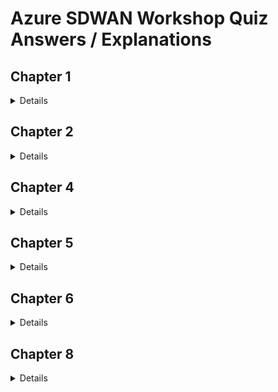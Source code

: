 # Azure SDWAN Workshop Quiz Answers / Explanations

## Chapter 1

<details>

* FortiGates in the Hub do not have public IPs, how are they accessible via the Web UI?
  * The Public IPs on the external load balancers for the Hub, Branch1 and Branch2 FortiGates have inbound NAT rules setup.

* Why the VPN connections are still down?
  * The external load balancer for the Hub FortiGates needs load balancing rules for UDP 500 and UDP 4500.

</details>

## Chapter 2

<details>

* Why is one FortiGate depicted as unhealthy by the Azure Hub External Load Balancer?
  * The passive FortiGate does not respond to the load balancer health probes. Only after a failover event will the newly active FortiGate start responding to health probes.

* Why is NAT used to access the FortiGates, but for IPSEC VPN traffic Load balancing rules are used?
  * NAT allows each individual FortiGate to be accessed via the Public IP of the load balancer. A load balancer rule would only allow access to the Active FortiGate.

* Do FortiGates in the Branches learn Spoke11 and Spoke12 CIDRs?
  * Spoke11 and Spoke12 CIDRs are not yet know to the FortiGate so the Branches will not learn them yet.

</details>

## Chapter 4

<details>

* What was missing to allow the FortiGates to retrieve SDN connector filters?
  * The FortiGate's management interfaces need access to the Azure APIs via a public IP address. This required adding a backend pool for the FortiGate management interfaces and a TCP load balancing rule to let the API response to an internal request back through the external load balancer.

* Why is the FortiGate only able to retrieve the SDN connector filters in its own Resource Group?
  * The FortiGate VM Azure Identity was given the "Reader" role with the scope of the Resource Group.

* Why is the Branch FortiGate able to reach the remote Spoke VNETs VMs (10.11.1.4 and 10.12.1.4) but the Linux VM behind the Branch1 FortiGate cannot?
  * The Linux VM does not know how to get to the FortiGate because no default route was defined for the route table which controls the subnet the Linux VM is in.

* FortiGates at Branch1 and Branch2 site are both behind Azure Load Balancers (behind NAT). Will Branch1 to Branch2 traffic successfully establish an ADVPN shortcut?
  * Yes

</details>

## Chapter 5

<details>

* Why has the Azure Route Server (ARS) injected Branch site CIDRs to the Spoke VNET protected subnet but not the FortiGate private subnet?
  * Route propagation into the FortiGate private subnet is set to no.

* The Branch external load balancer has two front end public IP. How do we ensure that traffic egressing Branch1 on port1 (isp1) always has the same public IP applied? Same for traffic egressing Branch1 on port3 (isp2)?
  * By using outbound rules associated to backend pools connected to those ports on each FortiGate.

</details>

## Chapter 6

<details>

* How long was your failover time?
  * It should have been between 15 - 25 seconds.

* Why did we lose the SSH (TCP) session with a "short" failover time?
  * TCP sessions are not maintained by the Azure load balancer.

</details>

## Chapter 8

<details>

* Why were we not able to attach the Hub FortiGate VNET to vWAN until we deleted Azure Route Server?
  * An Azure VNET cannot receive routes from more than the vWAN and the RouteServer at teh same time.

* Why was the vWAN not able to inject Spoke11 and Spoke12 VNETs CIDRs to FortiGate Private UDR?
  * Route propagation for the FortiGate route table sdwan-studentXX-workshop-hub1_fgt-priv_rt was set to no.

* The above setting is normally set to "yes", why did we set it to "no"?
  * Azure RouteServer provided the routes

* In the Spoke-VNETS vWAN Route Table, the next-hop is the Primary FortiGate IP. What should we add/do to handle failover?
  * An internal load balancer could be added and use that IP as the next hop or an automation stich could be run at failover to update the Spoke-VNETS vWAN Route Table to point to the newly active FortiGate private interface.

</details>
